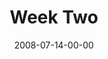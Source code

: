 ---
layout: message
category: message
series: "One"
title: "Week Two"
date: 2008-07-14-00-00
message_id: 506
description: "Crossroads is participating in the international \"One Prayer\" series in which various teachers from around the country share their one prayer for the church. In this talk, Craig Groeshel from LifeChurch.tv shares his prayer for the church to be \"one.\""
video: "http://s3.amazonaws.com/crossroadsvideomessages/One2.mp4"
video-duration: "31:54"
video-image: "http://s3.amazonaws.com/crossroads-media/images/legacy/content/one2-still.jpg"
audio: "http://s3.amazonaws.com/crossroadsaudiomessages/One2-final.mp3"
audio-duration: "30:03"
notes-description: ""
notes: "http://s3.amazonaws.com/crossroads-media/media/legacy/documents/SN_07-13-08.pdf"
notes-title: "One (Week Two) - Study Notes"
program: "http://s3.amazonaws.com/crossroads-media/media/legacy/documents/0712_13Program.pdf"
flag: "N"
---